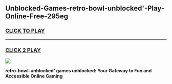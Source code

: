 
## Unblocked-Games-retro-bowl-unblocked'-Play-Online-Free-295eg
<h3>
<a href="https://premium76.site?title=retro-bowl-unblocked'&ref=26A">CLICK TO PLAY</a></h3>
<hr>

<h3>
<a href="https://premium76.site?title=retro-bowl-unblocked'&ref=26A">CLICK 2 PLAY</a>
  
</h3>

<a href="https://premium76.site?title=retro-bowl-unblocked'&ref=26A"><img src="https://clearcache.store/games.png"></a>


**retro-bowl-unblocked' games unblocked: Your Gateway to Fun and Accessible Online Gaming**
